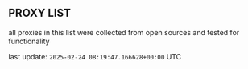 ## PROXY LIST

all proxies in this list were collected from open sources and tested for functionality

last update: `2025-02-24 08:19:47.166628+00:00` UTC